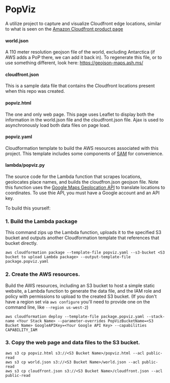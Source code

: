 # PopViz
A utilize project to capture and visualize Cloudfront edge locations, similar to what is seen on the [Amazon Cloudfront product page](https://aws.amazon.com/cloudfront/details/)

#### world.json
A 110 meter resolution geojson file of the world, excluding Antarctica (if AWS adds a PoP there, we can add it back in). To regenerate this file, or to use something different, look here: https://geojson-maps.ash.ms/

#### cloudfront.json
This is a sample data file that contains the Cloudfront locations present when this repo was created. 

#### popviz.html
The one and only web page. This page uses Leaflet to display both the information in the world.json file and the cloudfront.json file. Ajax is used to asynchronously load both data files on page load. 

#### popviz.yaml
Cloudformation template to build the AWS resources associated with this project. This template includes some components of [SAM](https://github.com/awslabs/serverless-application-model) for convenience. 

#### lambda/popviz.py
The source code for the Lambda function that scrapes locations, geolocates place names, and builds the cloudfron.json geojson file. Note this function uses the [Google Maps Geolocation API](https://developers.google.com/maps/documentation/geolocation/intro) to translate locations to coordinates. To use thie API, you must have a Google account and an API key. 

To build this yourself:  

### 1. Build the Lambda package 
This command zips up the Lambda function, uploads it to the specified S3 bucket and outputs another Cloudformation template that references that bucket directly. 
```
aws cloudformation package --template-file popviz.yaml --s3-bucket <S3 bucket to upload Lambda package> --output-template-file package.popviz.yaml
```

### 2. Create the AWS resources.
Build the AWS resources, including an S3 bucket to host a simple static website, a Lambda function to generate the data file, and the IAM role and policy with permissions to upload to the created S3 bucket. (If you don't have a region set via ```aws configure``` you'll need to provide one on the command line, like ```--region us-west-2```)
```
aws cloudformation deploy --template-file package.popviz.yaml --stack-name <Your Stack Name> --parameter-overrides PopVizBucketName=<S3 Bucket Name> GoogleAPIKey=<Your Google API Key> --capabilities CAPABILITY_IAM 
```

### 3. Copy the web page and data files to the S3 bucket.
```
aws s3 cp popviz.html s3://<S3 Bucket Name>/popviz.html --acl public-read
aws s3 cp world.json s3://<S3 Bucket Name>/world.json --acl public-read
aws s3 cp cloudfront.json s3://<S3 Bucket Name>/cloudfront.json --acl public-read
```

